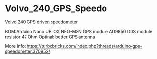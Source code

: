 # Volvo_240_GPS_Speedo
Volvo 240 GPS driven speedometer

BOM:Arduino Nano
UBLOX NEO-M8N GPS module
AD9850 DDS module
resistor 47 Ohm
Optinal: better GPS antenna

More info: https://turbobricks.com/index.php?threads/arduino-gps-speedometer.370952/
